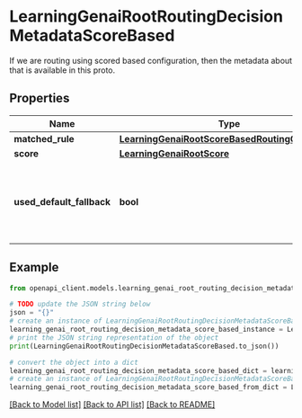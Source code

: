 # LearningGenaiRootRoutingDecisionMetadataScoreBased

If we are routing using scored based configuration, then the metadata about that is available in this proto.

## Properties

Name | Type | Description | Notes
------------ | ------------- | ------------- | -------------
**matched_rule** | [**LearningGenaiRootScoreBasedRoutingConfigRule**](LearningGenaiRootScoreBasedRoutingConfigRule.md) |  | [optional] 
**score** | [**LearningGenaiRootScore**](LearningGenaiRootScore.md) |  | [optional] 
**used_default_fallback** | **bool** | No rules were matched &amp; therefore used the default fallback. | [optional] 

## Example

```python
from openapi_client.models.learning_genai_root_routing_decision_metadata_score_based import LearningGenaiRootRoutingDecisionMetadataScoreBased

# TODO update the JSON string below
json = "{}"
# create an instance of LearningGenaiRootRoutingDecisionMetadataScoreBased from a JSON string
learning_genai_root_routing_decision_metadata_score_based_instance = LearningGenaiRootRoutingDecisionMetadataScoreBased.from_json(json)
# print the JSON string representation of the object
print(LearningGenaiRootRoutingDecisionMetadataScoreBased.to_json())

# convert the object into a dict
learning_genai_root_routing_decision_metadata_score_based_dict = learning_genai_root_routing_decision_metadata_score_based_instance.to_dict()
# create an instance of LearningGenaiRootRoutingDecisionMetadataScoreBased from a dict
learning_genai_root_routing_decision_metadata_score_based_from_dict = LearningGenaiRootRoutingDecisionMetadataScoreBased.from_dict(learning_genai_root_routing_decision_metadata_score_based_dict)
```
[[Back to Model list]](../README.md#documentation-for-models) [[Back to API list]](../README.md#documentation-for-api-endpoints) [[Back to README]](../README.md)


